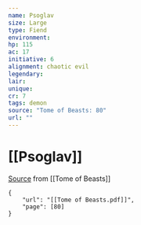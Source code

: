 ```yaml
---
name: Psoglav
size: Large
type: Fiend
environment: 
hp: 115
ac: 17
initiative: 6
alignment: chaotic evil
legendary: 
lair: 
unique: 
cr: 7
tags: demon
source: "Tome of Beasts: 80"
url: ""
---
```

# [[Psoglav]]

[Source](zotero://open-pdf/library/items/ULEQWHJM?page=80) from [[Tome of Beasts]]

```pdf
{
	"url": "[[Tome of Beasts.pdf]]",
	"page": [80]
}
```

